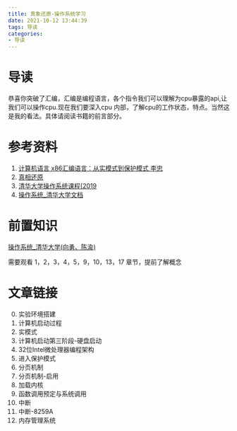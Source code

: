 ```yaml
---
title: 真象还原-操作系统学习
date: 2021-10-12 13:44:39
tags: 导读
categories:
- 导读
---
```

# 导读
恭喜你突破了汇编，汇编是编程语言，各个指令我们可以理解为cpu暴露的api,让我们可以操作cpu.现在我们要深入cpu 内部，了解cpu的工作状态，特点。当然这是我的看法。具体请阅读书籍的前言部分。

# 参考资料
1. [计算机语言 x86汇编语言：从实模式到保护模式 李忠](https://item.jd.com/12938897.html)
2. [真相还原](https://item.jd.com/11890433.html)
3. [清华大学操作系统课程(2019](https://github.com/chyyuu/os_course_info)
5. [操作系统\_清华大学文档](https://objectkuan.gitbooks.io/ucore-docs/lab0/lab0_1_goals.html)
<!-- 6. [网易云课堂选的操作系统课实验的代码及相关记录 ](https://github.com/Wangzhike/HIT-Linux-0.11) -->
# 前置知识
[操作系统\_清华大学(向勇、陈渝)](https://www.xuetangx.com/course/thu08091002729/5883981?channel=search_result) 

需要观看 1，2，3，4，5，9，10，13，17 章节，提前了解概念
# 文章链接

0. 实验环境搭建
1. 计算机启动过程
2. 实模式
3. 计算机启动第三阶段-硬盘启动
4. 32位Intel微处理器编程架构
5. 进入保护模式
6. 分页机制
7. 分页机制-启用
8. 加载内核
9. 函数调用预定与系统调用
10. 中断
11. 中断-8259A
12. 内存管理系统